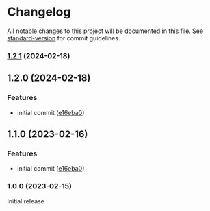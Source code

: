 # Changelog

All notable changes to this project will be documented in this file. See [standard-version](https://github.com/conventional-changelog/standard-version) for commit guidelines.

### [1.2.1](https://github.com/filiphric/cypress-plugin-xhr-toggle/compare/v1.2.0...v1.2.1) (2024-02-18)

## 1.2.0 (2024-02-18)


### Features

* initial commit ([e16eba0](https://github.com/filiphric/cypress-plugin-xhr-toggle/commits/e16eba04542322227a6ce29bab8e217a016e7f95))

## 1.1.0 (2023-02-16)


### Features

* initial commit ([e16eba0](https://github.com/filiphric/cypress-plugin-xhr-toggle/commits/e16eba04542322227a6ce29bab8e217a016e7f95))

### 1.0.0 (2023-02-15)

Initial release
